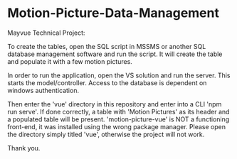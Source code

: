 # Motion-Picture-Data-Management
Mayvue Technical Project:

To create the tables, open the SQL script in MSSMS or another SQL database management software and run the script.  It will create the table and populate it with a few motion pictures.

In order to run the application, open the VS solution and run the server.  This starts the model/controller.  Access to the database is dependent on windows authentication.

Then enter the 'vue' directory in this repository and enter into a CLI 'npm run serve'.  If done correctly, a table with 'Motion Pictures' as its header and a populated table will be present.  'motion-picture-vue' is NOT a functioning front-end, it was installed using the wrong package manager.  Please open the directory simply titled 'vue', otherwise the project will not work.

Thank you.

